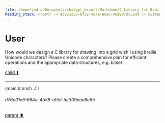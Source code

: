 ```yaml
---
file: /home/pedro/Documents/chatgpt_export/Markdown/C Library for Braille Grid.md
heading_stack: <root> -> ec931c03-8f32-457a-8896-06e907d6514d -> System -> 60c8cb8a-5be6-436c-a7a1-cb652f0b1c63 -> System -> aaa235c3-fbbd-4934-8b73-22293c85c582 -> User
---
```

# User

How would we design a C library for drawing into a grid wish l using braille Unicode characters? Please create a comprehensive plan for efficient operations and the appropriate data structures, e.g. bitset

[child ⬇️](#d76e01e6-664a-4b58-a15d-be309aaa9e65)

---

(main branch ⎇)
###### d76e01e6-664a-4b58-a15d-be309aaa9e65
[parent ⬆️](#aaa235c3-fbbd-4934-8b73-22293c85c582)
